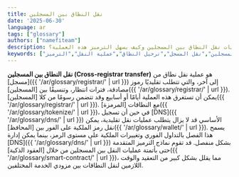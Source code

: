 ```yaml
---
title: نقل النطاق بين المسجلين
date: '2025-06-30'
language: ar
tags: ["glossary"]
authors: ["namefiteam"]
description: ما هي عمليات نقل النطاق بين المسجلين وكيف يسهل الترميز هذه العملية؟
keywords: ["نقل بين المسجلين","نقل المسجل","ترحيل النطاق","عملية النقل","الترميز"]
---
```


**نقل النطاق بين المسجلين (Cross-registrar transfer)** هو عملية نقل نطاق من [مسجل]({{ '/ar/glossary/registrar/' | url }}) إلى آخر، والتي تتطلب تقليديًا رموز مصادقة، فترات انتظار، وتنسيقًا بين [المسجلين]({{ '/ar/glossary/registrar/' | url }}). يمكن أن تستغرق هذه العملية أيامًا أو أسابيع وقد تتضمن رسومًا من كلا [المسجلين]({{ '/ar/glossary/registrar/' | url }}). مع النطاقات [المرمزة]({{ '/ar/glossary/tokenize/' | url }})، في حين أن تسجيل [DNS]({{ '/ar/glossary/dns/' | url }}) الأساسي قد لا يزال يتطلب عمليات نقل تقليدية، يمكن نقل رمز الملكية على الفور بين [المحافظ]({{ '/ar/glossary/wallet/' | url }}). يسمح هذا الفصل بالتداول الفوري وتغييرات الملكية على مستوى الرمز، بينما يمكن إدارة [DNS]({{ '/ar/glossary/dns/' | url }}) بشكل منفصل. قد تقوم نماذج الترميز المتقدمة حتى بأتمتة عمليات النقل بين المسجلين من خلال [العقود الذكية]({{ '/ar/glossary/smart-contract/' | url }})، مما يقلل بشكل كبير من التعقيد والوقت اللازمين لنقل النطاقات بين مزودي الخدمة المختلفين.